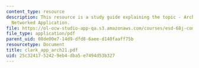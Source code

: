 ```yaml
---
content_type: resource
description: This resource is a study guide explaining the topic - Architecting a
  Networked Application.
file: https://ol-ocw-studio-app-qa.s3.amazonaws.com/courses/esd-68j-communications-and-information-policy-spring-2006/25c3241752429eb4dba5e7494d53b327_clark_app_arch21.pdf
file_type: application/pdf
parent_uid: 08de00e7-14d9-dfd8-6aee-d140faaff75b
resourcetype: Document
title: clark_app_arch21.pdf
uid: 25c32417-5242-9eb4-dba5-e7494d53b327
---
```

